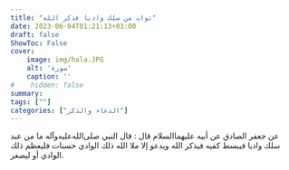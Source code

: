 ```yaml
---
title: "ثواب من سلك واديا فذكر الله"
date: 2023-06-04T01:21:13+03:00
draft: false
ShowToc: False
cover:
    image: img/hala.JPG
    alt: 'صورة'
    caption: ''
#    hidden: false
summary: 
tags: [""]
categories: ["الدعاء والذكر"]
---
```

عن جعفر الصادق عن أبيه عليهما‌السلام
قال : قال النبي صلى‌الله‌عليه‌وآله ما من عبد سلك واديا فيبسط كفيه فيذكر الله ويدعو
إلا ملا الله ذلك الوادي حسنات فليعظم ذلك الوادي أو ليصغر.

